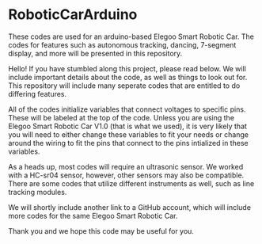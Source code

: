 # RoboticCarArduino
These codes are used for an arduino-based Elegoo Smart Robotic Car. The codes for features such as autonomous tracking, dancing, 
7-segment display, and more will be presented in this repository.

Hello!
If you have stumbled along this project, please read below. We will include important details about the code, as well as things to look
out for. This repository will include many seperate codes that are entitled to do differing features. 

All of the codes initialize variables that connect voltages to specific pins. These will be labeled at the top of the code. Unless 
you are using the Elegoo Smart Robotic Car V1.0 (that is what we used), it is very likely that you will need to either change these
variables to fit your needs or change around the wiring to fit the pins that connect to the pins intialized in these variables.

As a heads up, most codes will require an ultrasonic sensor. We worked with a HC-sr04 sensor, however, other sensors may also be compatible.
There are some codes that utilize different instruments as well, such as line tracking modules.

We will shortly include another link to a GitHub account, which will include more codes for the same Elegoo Smart Robotic Car. 

Thank you and we hope this code may be useful for you.
